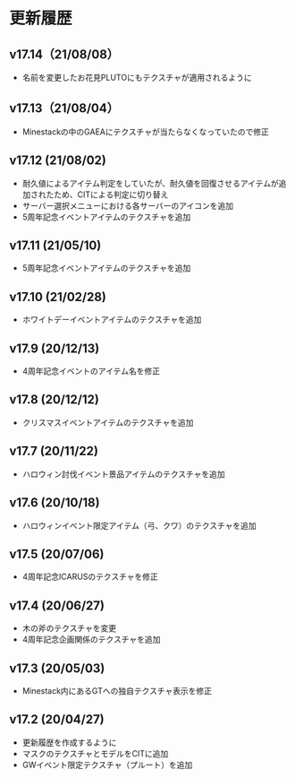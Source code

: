 # 更新履歴

## v17.14（21/08/08）

* 名前を変更したお花見PLUTOにもテクスチャが適用されるように

## v17.13（21/08/04）

* Minestackの中のGAEAにテクスチャが当たらなくなっていたので修正

## v17.12 (21/08/02)

* 耐久値によるアイテム判定をしていたが、耐久値を回復させるアイテムが追加されたため、CITによる判定に切り替え
* サーバー選択メニューにおける各サーバーのアイコンを追加
* 5周年記念イベントアイテムのテクスチャを追加

## v17.11 (21/05/10)

* 5周年記念イベントアイテムのテクスチャを追加

## v17.10 (21/02/28)

* ホワイトデーイベントアイテムのテクスチャを追加

## v17.9 (20/12/13)

* 4周年記念イベントのアイテム名を修正

## v17.8 (20/12/12)

* クリスマスイベントアイテムのテクスチャを追加

## v17.7 (20/11/22)

* ハロウィン討伐イベント景品アイテムのテクスチャを追加

## v17.6 (20/10/18)

* ハロウィンイベント限定アイテム（弓、クワ）のテクスチャを追加

## v17.5 (20/07/06)

* 4周年記念ICARUSのテクスチャを修正

## v17.4 (20/06/27)

* 木の斧のテクスチャを変更
* 4周年記念企画関係のテクスチャを追加

## v17.3 (20/05/03)

* Minestack内にあるGTへの独自テクスチャ表示を修正

## v17.2 (20/04/27)

* 更新履歴を作成するように
* マスクのテクスチャとモデルをCITに追加
* GWイベント限定テクスチャ（プルート）を追加
